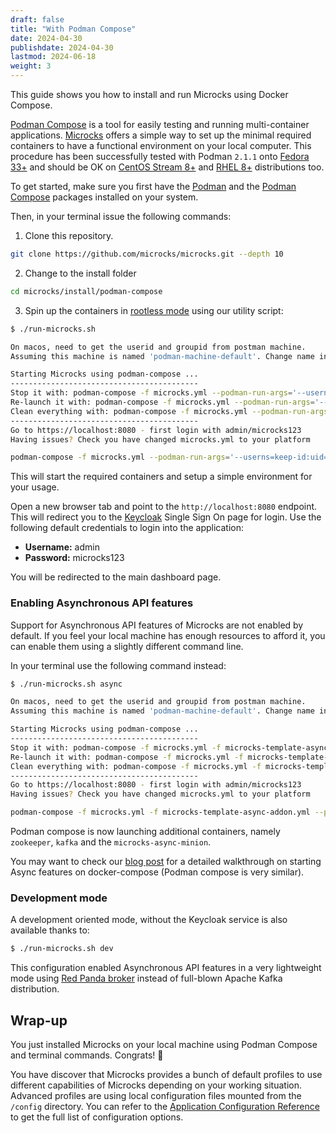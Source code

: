 ```yaml
---
draft: false
title: "With Podman Compose"
date: 2024-04-30
publishdate: 2024-04-30
lastmod: 2024-06-18
weight: 3
---
```


This guide shows you how to install and run Microcks using Docker Compose.

[Podman Compose](https://github.com/containers/podman-compose) is a tool for easily testing and running multi-container applications. [Microcks](https://microcks.io/) offers a simple way to set up the minimal required containers to have a functional environment on your local computer. This procedure has been successfully tested with Podman `2.1.1` onto [Fedora 33+](https://getfedora.org/) and should be OK on [CentOS Stream 8+](https://www.centos.org/centos-stream/) and [RHEL 8+](https://www.redhat.com/en/technologies/linux-platforms/enterprise-linux) distributions too.

To get started, make sure you first have the [Podman](https://podman.io/getting-started/installation) and the [Podman Compose](https://github.com/containers/podman-compose) packages installed on your system.

Then, in your terminal issue the following commands:

1. Clone this repository.

```sh
git clone https://github.com/microcks/microcks.git --depth 10
```

2. Change to the install folder

```sh
cd microcks/install/podman-compose
```

3. Spin up the containers in [rootless mode](https://github.com/containers/podman/blob/master/docs/tutorials/rootless_tutorial.md) using our utility script:

```sh
$ ./run-microcks.sh

On macos, need to get the userid and groupid from postman machine.
Assuming this machine is named 'podman-machine-default'. Change name in script otherwise.

Starting Microcks using podman-compose ...
------------------------------------------
Stop it with: podman-compose -f microcks.yml --podman-run-args='--userns=keep-id:uid=501,gid=1000' stop
Re-launch it with: podman-compose -f microcks.yml --podman-run-args='--userns=keep-id:uid=501,gid=1000' start
Clean everything with: podman-compose -f microcks.yml --podman-run-args='--userns=keep-id:uid=501,gid=1000' down
------------------------------------------
Go to https://localhost:8080 - first login with admin/microcks123
Having issues? Check you have changed microcks.yml to your platform

podman-compose -f microcks.yml --podman-run-args='--userns=keep-id:uid=501,gid=1000' up -d
```

This will start the required containers and setup a simple environment for your usage.

Open a new browser tab and point to the `http://localhost:8080` endpoint. This will redirect you to the [Keycloak](https://www.keycloak.org/) Single Sign On page for login. Use the following default credentials to login into the application:

* **Username:** admin
* **Password:** microcks123

You will be redirected to the main dashboard page.

### Enabling Asynchronous API features

Support for Asynchronous API features of Microcks are not enabled by default. If you feel your local machine has enough resources to afford it, you can enable them using a slightly different command line.

In your terminal use the following command instead:

```sh
$ ./run-microcks.sh async

On macos, need to get the userid and groupid from postman machine.
Assuming this machine is named 'podman-machine-default'. Change name in script otherwise.

Starting Microcks using podman-compose ...
------------------------------------------
Stop it with: podman-compose -f microcks.yml -f microcks-template-async-addon.yml --podman-run-args='--userns=keep-id:uid=501,gid=1000' stop
Re-launch it with: podman-compose -f microcks.yml -f microcks-template-async-addon.yml --podman-run-args='--userns=keep-id:uid=501,gid=1000' start
Clean everything with: podman-compose -f microcks.yml -f microcks-template-async-addon.yml --podman-run-args='--userns=keep-id:uid=501,gid=1000' down
------------------------------------------
Go to https://localhost:8080 - first login with admin/microcks123
Having issues? Check you have changed microcks.yml to your platform

podman-compose -f microcks.yml -f microcks-template-async-addon.yml --podman-run-args='--userns=keep-id:uid=501,gid=1000' up -d
```

Podman compose is now launching additional containers, namely `zookeeper`, `kafka` and the `microcks-async-minion`.

You may want to check our [blog post](/blog/async-features-with-docker-compose) for a detailed walkthrough on starting Async features on docker-compose (Podman compose is very similar).

### Development mode

A development oriented mode, without the Keycloak service is also available thanks to:

```sh
$ ./run-microcks.sh dev
```

This configuration enabled Asynchronous API features in a very lightweight mode using [Red Panda broker](https://redpanda.com/) instead of full-blown Apache Kafka distribution.

## Wrap-up

You just installed Microcks on your local machine using Podman Compose and terminal commands. Congrats! 🎉

You have discover that Microcks provides a bunch of default profiles to use different capabilities of Microcks depending on your working situation. Advanced profiles are using local configuration files mounted from the `/config` directory. You can refer to the [Application Configuration Reference](/documentation/references/configuration/application-config) to get the full list of configuration options.